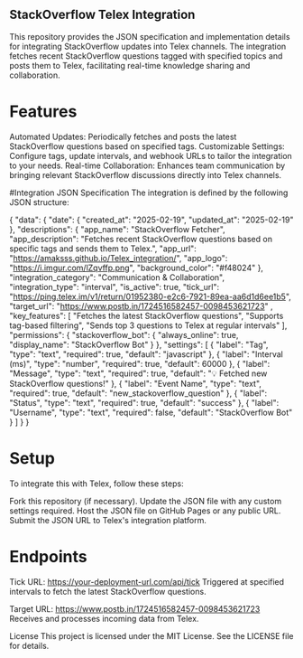 ## StackOverflow Telex Integration
This repository provides the JSON specification and implementation details for integrating StackOverflow updates into Telex channels. The integration fetches recent StackOverflow questions tagged with specified topics and posts them to Telex, facilitating real-time knowledge sharing and collaboration.

# Features
Automated Updates: Periodically fetches and posts the latest StackOverflow questions based on specified tags.
Customizable Settings: Configure tags, update intervals, and webhook URLs to tailor the integration to your needs.
Real-time Collaboration: Enhances team communication by bringing relevant StackOverflow discussions directly into Telex channels.

#Integration JSON Specification
The integration is defined by the following JSON structure:


{
  "data": {
    "date": {
      "created_at": "2025-02-19",
      "updated_at": "2025-02-19"
    },
    "descriptions": {
      "app_name": "StackOverflow Fetcher",
      "app_description": "Fetches recent StackOverflow questions based on specific tags and sends them to Telex.",
      "app_url": "https://amaksss.github.io/Telex_integration/", 
      "app_logo": "https://i.imgur.com/lZqvffp.png",
      "background_color": "#f48024"
    },
    "integration_category": "Communication & Collaboration",
    "integration_type": "interval",
    "is_active": true,
    "tick_url": "https://ping.telex.im/v1/return/01952380-e2c6-7921-89ea-aa6d1d6ee1b5", 
    "target_url": "https://www.postb.in/1724516582457-0098453621723"
,
    "key_features": [
      "Fetches the latest StackOverflow questions",
      "Supports tag-based filtering",
      "Sends top 3 questions to Telex at regular intervals"
    ],
    "permissions": {
      "stackoverflow_bot": {
        "always_online": true,
        "display_name": "StackOverflow Bot"
      }
    },
    "settings": [
      {
        "label": "Tag",
        "type": "text",
        "required": true,
        "default": "javascript"
      },
      {
        "label": "Interval (ms)",
        "type": "number",
        "required": true,
        "default": 60000
      },
      {
        "label": "Message",
        "type": "text",
        "required": true,
        "default": "💡 Fetched new StackOverflow questions!"
      },
      {
        "label": "Event Name",
        "type": "text",
        "required": true,
        "default": "new_stackoverflow_question"
      },
      {
        "label": "Status",
        "type": "text",
        "required": true,
        "default": "success"
      },
      {
        "label": "Username",
        "type": "text",
        "required": false,
        "default": "StackOverflow Bot"
      }
    ]
  }
}


# Setup
To integrate this with Telex, follow these steps:

Fork this repository (if necessary).
Update the JSON file with any custom settings required.
Host the JSON file on GitHub Pages or any public URL.
Submit the JSON URL to Telex's integration platform.
  


# Endpoints
Tick URL: https://your-deployment-url.com/api/tick
Triggered at specified intervals to fetch the latest StackOverflow questions.

Target URL: https://www.postb.in/1724516582457-0098453621723
Receives and processes incoming data from Telex.


License
This project is licensed under the MIT License. See the LICENSE file for details.
